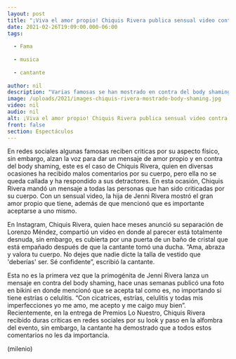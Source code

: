 ```yaml
---
layout: post
title: "¡Viva el amor propio! Chiquis Rivera publica sensual video contra el 'body shaming'"
date: 2021-02-26T19:09:00.000-06:00
tags:
  
  - Fama
  
  - musica
  
  - cantante
  
author: nil
description: "Varias famosas se han mostrado en contra del body shaming, una de ellas es Chiquis Rivera, quien publicó un mensaje a favor del amor propio. "
image: /uploads/2021/images-chiquis-rivera-mostrado-body-shaming.jpg
video: nil
audio: nil
alt: ¡Viva el amor propio! Chiquis Rivera publica sensual video contra el 'body shaming'
front: false
section: Espectáculos
---
```


En redes sociales algunas famosas reciben criticas por su aspecto físico, sin embargo, alzan la voz para dar un mensaje de amor propio y en contra del body shaming, este es el caso de Chiquis Rivera, quien en diversas ocasiones ha recibido malos comentarios por su cuerpo, pero ella no se queda callada y ha respondido a sus detractores. En esta ocasión, Chiquis Rivera mandó un mensaje a todas las personas que han sido criticadas por su cuerpo. Con un sensual video, la hija de Jenni Rivera mostró el gran amor propio que tiene, además de que mencionó que es importante aceptarse a uno mismo.  

En Instagram, Chiquis Rivera, quien hace meses anunció su separación de Lorenzo Méndez, compartió un video en donde al parecer está totalmente desnuda, sin embargo, es cubierta por una puerta de un baño de cristal que está empañado después de que la cantante tomó una ducha. “Ama, abraza y valora tu cuerpo. No dejes que nadie dicte la talla de vestido que 'deberías' ser. Sé confidente”, escribió la cantante. 

Esta no es la primera vez que la primogénita de Jenni Rivera lanza un mensaje en contra del body shaming, hace unas semanas publicó una foto en bikini en donde mencionó que se acepta tal como es, no importando si tiene estrías o celulitis. 
“Con cicatrices, estrías, celulitis y todas mis imperfecciones yo me amo, me acepto y me caigo muy bien”. Recientemente, en la entrega de Premios Lo Nuestro, Chiquis Rivera recibido duras críticas en redes sociales por su look y paso en la alfombra del evento, sin embargo, la cantante ha demostrado que a todos estos comentarios no les da importancia. 

(milenio)